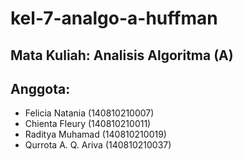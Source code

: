 # kel-7-analgo-a-huffman

## Mata Kuliah: Analisis Algoritma (A)
## Anggota:
- Felicia Natania (140810210007)
- Chienta Fleury (140810210011)
- Raditya Muhamad (140810210019)
- Qurrota A. Q. Ariva (140810210037)

